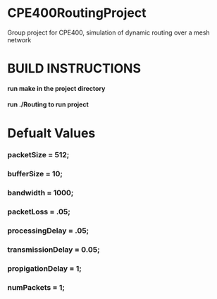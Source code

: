 # CPE400RoutingProject
 Group project for CPE400, simulation of dynamic routing over a mesh network
 
# BUILD INSTRUCTIONS
#### run make in the project directory
#### run ./Routing to run project

# Defualt Values
### packetSize = 512;
### bufferSize = 10; 
### bandwidth = 1000;  
### packetLoss = .05;  
### processingDelay = .05; 
### transmissionDelay = 0.05; 
### propigationDelay = 1; 
### numPackets = 1;
